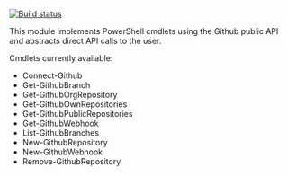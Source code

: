 [![Build status](https://ci.appveyor.com/api/projects/status/pvv1qvafomvmen9e/branch/master?svg=true)](https://ci.appveyor.com/project/davidobrien1985/githubconnect/branch/master)

This module implements PowerShell cmdlets using the Github public API and abstracts direct API calls to the user.

Cmdlets currently available:

  - Connect-Github
  - Get-GithubBranch
  - Get-GithubOrgRepository
  - Get-GithubOwnRepositories
  - Get-GithubPublicRepositories
  - Get-GithubWebhook
  - List-GithubBranches
  - New-GithubRepository
  - New-GithubWebhook
  - Remove-GithubRepository
